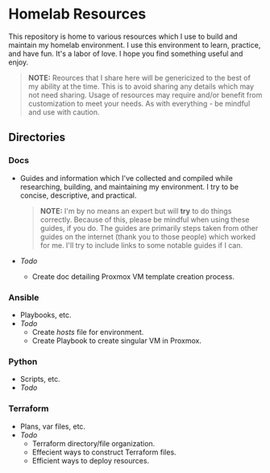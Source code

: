 # Homelab Resources
This repository is home to various resources which I use to build and maintain
my homelab environment. I use this environment to learn, practice, and have fun.
It's a labor of love. I hope you find something useful and enjoy.

> **NOTE:** Reources that I share here will be genericized to the best of my ability 
at the time. This is to avoid sharing any details which may not need sharing.
Usage of resources may require and/or benefit from customization to meet your needs.
As with everything - be mindful and use with caution.

## Directories
### Docs
- Guides and information which I've collected and compiled while researching,
building, and maintaining my environment. I try to be concise, descriptive,
and practical.

  > **NOTE:** I'm by no means an expert but will **try** to do things correctly. 
  Because of this, please be mindful when using these guides, if you do. 
  The guides are primarily steps taken from other guides on the internet
  (thank you to those people) which worked for me. I'll try to include links
  to some notable guides if I can.

- *Todo*
  - Create doc detailing Proxmox VM template creation process.

### Ansible
- Playbooks, etc.
- *Todo*
  - Create *hosts* file for environment.
  - Create Playbook to create singular VM in Proxmox.

### Python
- Scripts, etc.
- *Todo*

### Terraform
- Plans, var files, etc.
- *Todo*
  - Terraform directory/file organization.
  - Effecient ways to construct Terraform files.
  - Efficient ways to deploy resources.